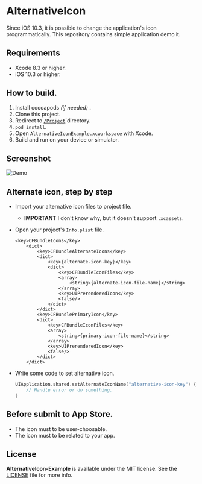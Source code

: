 # AlternativeIcon
Since iOS 10.3, it is possible to change the application's icon programmatically.
This repository contains simple application demo it.

## Requirements
* Xcode 8.3 or higher.
* iOS 10.3 or higher.

## How to build.
1. Install cocoapods _(if needed)_ .
2. Clone this project.
3. Redirect to [`/Project`](https://github.com/KimDarren/AlternativeIcon-Example/blob/master/Project)`directory.
4. `pod install`.
5. Open `AlternativeIconExample.xcworkspace` with Xcode.
6. Build and run on your device or simulator.

## Screenshot
![Demo](https://github.com/KimDarren/AlternativeIcon-Example/blob/master/Screenshots/demo.gif?raw=true)

## Alternate icon, step by step

* Import your alternative icon files to project file.
	- **IMPORTANT** I don't know why, but it doesn't support `.xcassets`.
* Open your project's `Info.plist` file.

	```plist
	<key>CFBundleIcons</key>
		<dict>
			<key>CFBundleAlternateIcons</key>
			<dict>
				<key>{alternate-icon-key}</key>
				<dict>
					<key>CFBundleIconFiles</key>
					<array>
						<string>{alternate-icon-file-name}</string>
					</array>
					<key>UIPrerenderedIcon</key>
					<false/>
				</dict>
			</dict>
			<key>CFBundlePrimaryIcon</key>
			<dict>
				<key>CFBundleIconFiles</key>
				<array>
					<string>{primary-icon-file-name}</string>
				</array>
				<key>UIPrerenderedIcon</key>
				<false/>
			</dict>
		</dict>
	```
* Write some code to set alternative icon.

	```swift
	UIApplication.shared.setAlternateIconName("alternative-icon-key") { error in
		// Handle error or do something.
	}
	```
	
## Before submit to App Store.
* The icon must to be user-choosable.
* The icon must to be related to your app.


## License

**AlternativeIcon-Example** is available under the MIT license. See the [LICENSE](LICENSE) file for more info.